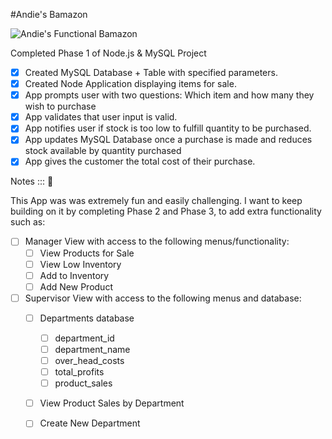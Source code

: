 #Andie's Bamazon

![Andie's Functional Bamazon](https://andiebp.github.io/bamazon/assets/running_bamazon.gif "Andie's Functional Bamazon")

Completed Phase 1 of Node.js & MySQL Project

- [x] Created MySQL Database + Table with specified parameters.
- [x] Created Node Application displaying items for sale.
- [x] App prompts user with two questions: Which item and how many they wish to purchase
- [x] App validates that user input is valid.
- [x] App notifies user if stock is too low to fulfill quantity to be purchased.
- [x] App updates MySQL Database once a purchase is made and reduces stock available by quantity purchased
- [x] App gives the customer the total cost of their purchase.

Notes ::: :sparkling_heart:

This App was was extremely fun and easily challenging. I want to keep building on it by completing Phase 2 and Phase 3, to add extra functionality such as: 
- [ ] Manager View with access to the following menus/functionality: 
	- [ ] View Products for Sale
	- [ ] View Low Inventory
	- [ ] Add to Inventory
	- [ ] Add New Product
- [ ] Supervisor View with access to the following menus and database:
	- [ ] Departments database
		- [ ] department_id
		- [ ] department_name
		- [ ] over_head_costs
		- [ ] total_profits
		- [ ] product_sales
	- [ ] View Product Sales by Department
	- [ ] Create New Department
	


